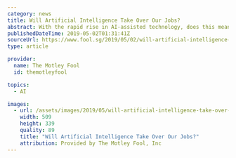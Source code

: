 ```yaml
---
category: news
title: Will Artificial Intelligence Take Over Our Jobs?
abstract: With the rapid rise in AI-assisted technology, does this mean that humans will eventually become redundant?
publishedDateTime: 2019-05-02T01:31:41Z
sourceUrl: https://www.fool.sg/2019/05/02/will-artificial-intelligence-take-over-our-jobs/
type: article

provider:
  name: The Motley Fool
  id: themotleyfool

topics:
  - AI

images:
  - url: /assets/images/2019/05/will-artificial-intelligence-take-over-our-jobs-1.jpg
    width: 509
    height: 339
    quality: 89
    title: "Will Artificial Intelligence Take Over Our Jobs?"
    attribution: Provided by The Motley Fool, Inc
---
```

